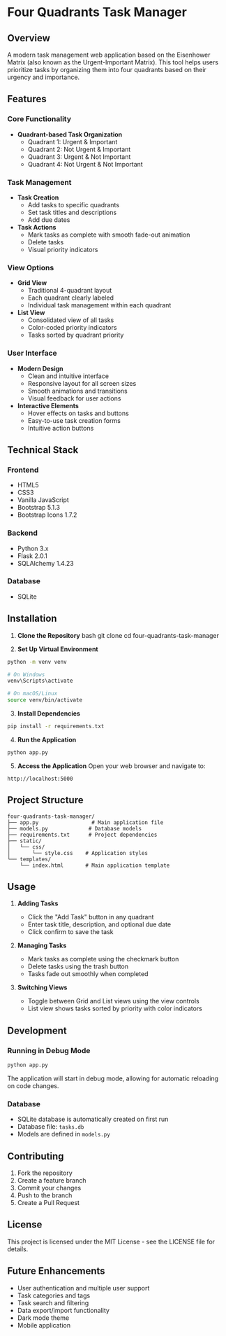 # Four Quadrants Task Manager

## Overview
A modern task management web application based on the Eisenhower Matrix (also known as the Urgent-Important Matrix). This tool helps users prioritize tasks by organizing them into four quadrants based on their urgency and importance.

## Features

### Core Functionality
- **Quadrant-based Task Organization**
  - Quadrant 1: Urgent & Important
  - Quadrant 2: Not Urgent & Important
  - Quadrant 3: Urgent & Not Important
  - Quadrant 4: Not Urgent & Not Important

### Task Management
- **Task Creation**
  - Add tasks to specific quadrants
  - Set task titles and descriptions
  - Add due dates
- **Task Actions**
  - Mark tasks as complete with smooth fade-out animation
  - Delete tasks
  - Visual priority indicators

### View Options
- **Grid View**
  - Traditional 4-quadrant layout
  - Each quadrant clearly labeled
  - Individual task management within each quadrant
- **List View**
  - Consolidated view of all tasks
  - Color-coded priority indicators
  - Tasks sorted by quadrant priority

### User Interface
- **Modern Design**
  - Clean and intuitive interface
  - Responsive layout for all screen sizes
  - Smooth animations and transitions
  - Visual feedback for user actions
- **Interactive Elements**
  - Hover effects on tasks and buttons
  - Easy-to-use task creation forms
  - Intuitive action buttons

## Technical Stack

### Frontend
- HTML5
- CSS3
- Vanilla JavaScript
- Bootstrap 5.1.3
- Bootstrap Icons 1.7.2

### Backend
- Python 3.x
- Flask 2.0.1
- SQLAlchemy 1.4.23

### Database
- SQLite

## Installation

1. **Clone the Repository**
bash
git clone <repository-url>
cd four-quadrants-task-manager

2. **Set Up Virtual Environment**
```bash
python -m venv venv

# On Windows
venv\Scripts\activate

# On macOS/Linux
source venv/bin/activate
```

3. **Install Dependencies**
```bash
pip install -r requirements.txt
```

4. **Run the Application**
```bash
python app.py
```

5. **Access the Application**
Open your web browser and navigate to:
```
http://localhost:5000
```

## Project Structure
```
four-quadrants-task-manager/
├── app.py                 # Main application file
├── models.py             # Database models
├── requirements.txt      # Project dependencies
├── static/
│   └── css/
│       └── style.css    # Application styles
└── templates/
    └── index.html       # Main application template
```

## Usage

1. **Adding Tasks**
   - Click the "Add Task" button in any quadrant
   - Enter task title, description, and optional due date
   - Click confirm to save the task

2. **Managing Tasks**
   - Mark tasks as complete using the checkmark button
   - Delete tasks using the trash button
   - Tasks fade out smoothly when completed

3. **Switching Views**
   - Toggle between Grid and List views using the view controls
   - List view shows tasks sorted by priority with color indicators

## Development

### Running in Debug Mode
```bash
python app.py
```
The application will start in debug mode, allowing for automatic reloading on code changes.

### Database
- SQLite database is automatically created on first run
- Database file: `tasks.db`
- Models are defined in `models.py`

## Contributing
1. Fork the repository
2. Create a feature branch
3. Commit your changes
4. Push to the branch
5. Create a Pull Request

## License
This project is licensed under the MIT License - see the LICENSE file for details.

## Future Enhancements
- User authentication and multiple user support
- Task categories and tags
- Task search and filtering
- Data export/import functionality
- Dark mode theme
- Mobile application